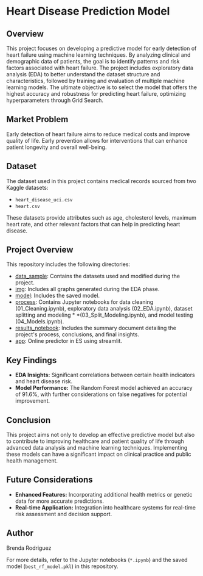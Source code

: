 # Heart Disease Prediction Model

## Overview
This project focuses on developing a predictive model for early detection of heart failure using machine learning techniques. By analyzing clinical and demographic data of patients, the goal is to identify patterns and risk factors associated with heart failure. The project includes exploratory data analysis (EDA) to better understand the dataset structure and characteristics, followed by training and evaluation of multiple machine learning models. The ultimate objective is to select the model that offers the highest accuracy and robustness for predicting heart failure, optimizing hyperparameters through Grid Search.

## Market Problem
Early detection of heart failure aims to reduce medical costs and improve quality of life. Early prevention allows for interventions that can enhance patient longevity and overall well-being.

## Dataset
The dataset used in this project contains medical records sourced from two Kaggle datasets:
- `heart_disease_uci.csv`
- `heart.csv`

These datasets provide attributes such as age, cholesterol levels, maximum heart rate, and other relevant factors that can help in predicting heart disease.

## Project Overview
This repository includes the following directories:

* [data_sample](https://github.com/BrendzRdgz/Proyecto_ML/tree/main/data_sample): Contains the datasets used and modified during the project.
* [img](https://github.com/BrendzRdgz/Proyecto_ML/tree/main/img): Includes all graphs generated during the EDA phase.
* [model](https://github.com/BrendzRdgz/Proyecto_ML/tree/main/model): Includes the saved model.
* [process](https://github.com/BrendzRdgz/Proyecto_ML/tree/main/process): Contains Jupyter notebooks for data cleaning (01_Cleaning.ipynb), exploratory data analysis (02_EDA.ipynb), dataset splitting and modeling * *(03_Split_Modeling.ipynb), and model testing (04_Models.ipynb).
* [results_notebook](https://github.com/BrendzRdgz/Proyecto_ML/tree/main/results_notebook): Includes the summary document detailing the project's process, conclusions, and final insights.
* [app](https://github.com/BrendzRdgz/Proyecto_ML/tree/main/app): Online predictor in ES using streamlit.

## Key Findings
- **EDA Insights:** Significant correlations between certain health indicators and heart disease risk.
- **Model Performance:** The Random Forest model achieved an accuracy of 91.6%, with further considerations on false negatives for potential improvement.

## Conclusion
This project aims not only to develop an effective predictive model but also to contribute to improving healthcare and patient quality of life through advanced data analysis and machine learning techniques. Implementing these models can have a significant impact on clinical practice and public health management.

## Future Considerations
- **Enhanced Features:** Incorporating additional health metrics or genetic data for more accurate predictions.
- **Real-time Application:** Integration into healthcare systems for real-time risk assessment and decision support.

## Author
Brenda Rodriguez

For more details, refer to the Jupyter notebooks (`*.ipynb`) and the saved model (`best_rf_model.pkl`) in this repository.